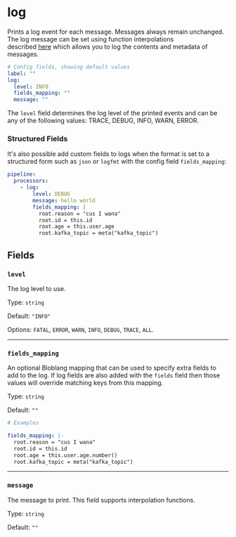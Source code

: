 # log

Prints a log event for each message. Messages always remain unchanged. The log message can be set using function interpolations described [here](https://www.benthos.dev/docs/configuration/interpolation#bloblang-queries) which allows you to log the contents and metadata of messages.

```yaml
# Config fields, showing default values
label: ""
log:
  level: INFO
  fields_mapping: ""
  message: ""
```

The `level` field determines the log level of the printed events and can be any of the following values: TRACE, DEBUG, INFO, WARN, ERROR.

### Structured Fields

It's also possible add custom fields to logs when the format is set to a structured form such as `json` or `logfmt` with the config field `fields_mapping`:

```yaml
pipeline:
  processors:
    - log:
        level: DEBUG
        message: hello world
        fields_mapping: |
          root.reason = "cus I wana"
          root.id = this.id
          root.age = this.user.age
          root.kafka_topic = meta("kafka_topic")
```

## Fields

### `level`

The log level to use.

Type: `string`

Default: `"INFO"`

Options: `FATAL`, `ERROR`, `WARN`, `INFO`, `DEBUG`, `TRACE`, `ALL`.

---

### `fields_mapping`

An optional Bloblang mapping that can be used to specify extra fields to add to the log. If log fields are also added with the `fields` field then those values will override matching keys from this mapping.

Type: `string`

Default: `""`

```yaml
# Examples

fields_mapping: |-
  root.reason = "cus I wana"
  root.id = this.id
  root.age = this.user.age.number()
  root.kafka_topic = meta("kafka_topic")
```

---

### `message`

The message to print. This field supports interpolation functions.

Type: `string`

Default: `""`